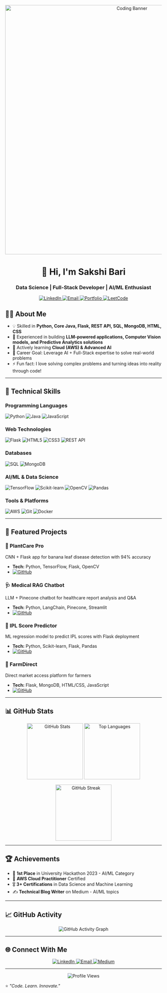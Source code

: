 <!-- Banner -->
<p align="center">
  <img src="https://i.ibb.co/vVqkMfB/coding-girl.gif" alt="Coding Banner" width="800"/>
</p>

<h1 align="center">👋 Hi, I'm Sakshi Bari</h1>
<h3 align="center">Data Science | Full-Stack Developer | AI/ML Enthusiast</h3>

<p align="center">
  <a href="https://www.linkedin.com/in/sakshi-bari">
    <img src="https://img.shields.io/badge/LinkedIn-0A66C2?style=for-the-badge&logo=linkedin&logoColor=white" alt="LinkedIn"/>
  </a>
  <a href="mailto:sakshibari@example.com">
    <img src="https://img.shields.io/badge/Email-D14836?style=for-the-badge&logo=gmail&logoColor=white" alt="Email"/>
  </a>
  <a href="https://github.com/sakshi-bari">
    <img src="https://img.shields.io/badge/Portfolio-FF7139?style=for-the-badge&logo=github&logoColor=white" alt="Portfolio"/>
  </a>
  <a href="https://leetcode.com/u/sakshi-bari/">
    <img src="https://img.shields.io/badge/LeetCode-FFA116?style=for-the-badge&logo=leetcode&logoColor=white" alt="LeetCode"/>
  </a>
</p>

## 👩‍💻 About Me

- 💡 Skilled in **Python, Core Java, Flask, REST API, SQL, MongoDB, HTML, CSS**
- 🤖 Experienced in building **LLM-powered applications, Computer Vision models, and Predictive Analytics solutions**
- 🌱 Actively learning **Cloud (AWS) & Advanced AI**
- 🎯 Career Goal: Leverage AI + Full-Stack expertise to solve real-world problems
- ⚡ Fun fact: I love solving complex problems and turning ideas into reality through code!

---

## 🔧 Technical Skills

### Programming Languages
![Python](https://img.shields.io/badge/Python-3776AB?style=for-the-badge&logo=python&logoColor=white)
![Java](https://img.shields.io/badge/Java-007396?style=for-the-badge&logo=java&logoColor=white)
![JavaScript](https://img.shields.io/badge/JavaScript-F7DF1E?style=for-the-badge&logo=javascript&logoColor=black)

### Web Technologies
![Flask](https://img.shields.io/badge/Flask-000000?style=for-the-badge&logo=flask&logoColor=white)
![HTML5](https://img.shields.io/badge/HTML5-E34F26?style=for-the-badge&logo=html5&logoColor=white)
![CSS3](https://img.shields.io/badge/CSS3-1572B6?style=for-the-badge&logo=css3&logoColor=white)
![REST API](https://img.shields.io/badge/REST%20API-FF6C37?style=for-the-badge&logo=fastapi&logoColor=white)

### Databases
![SQL](https://img.shields.io/badge/SQL-003B57?style=for-the-badge&logo=postgresql&logoColor=white)
![MongoDB](https://img.shields.io/badge/MongoDB-4EA94B?style=for-the-badge&logo=mongodb&logoColor=white)

### AI/ML & Data Science
![TensorFlow](https://img.shields.io/badge/TensorFlow-FF6F00?style=for-the-badge&logo=tensorflow&logoColor=white)
![Scikit-learn](https://img.shields.io/badge/Scikit--learn-F7931E?style=for-the-badge&logo=scikit-learn&logoColor=white)
![OpenCV](https://img.shields.io/badge/OpenCV-5C3EE8?style=for-the-badge&logo=opencv&logoColor=white)
![Pandas](https://img.shields.io/badge/Pandas-150458?style=for-the-badge&logo=pandas&logoColor=white)

### Tools & Platforms
![AWS](https://img.shields.io/badge/AWS-232F3E?style=for-the-badge&logo=amazon-aws&logoColor=white)
![Git](https://img.shields.io/badge/Git-F05032?style=for-the-badge&logo=git&logoColor=white)
![Docker](https://img.shields.io/badge/Docker-2496ED?style=for-the-badge&logo=docker&logoColor=white)

---

## 🚀 Featured Projects

### 🌱 PlantCare Pro
CNN + Flask app for banana leaf disease detection with 94% accuracy
- **Tech:** Python, TensorFlow, Flask, OpenCV
- [![GitHub](https://img.shields.io/badge/GitHub-181717?style=for-the-badge&logo=github&logoColor=white)](https://github.com/sakshi-bari/plantcare-pro)

### 🩺 Medical RAG Chatbot
LLM + Pinecone chatbot for healthcare report analysis and Q&A
- **Tech:** Python, LangChain, Pinecone, Streamlit
- [![GitHub](https://img.shields.io/badge/GitHub-181717?style=for-the-badge&logo=github&logoColor=white)](https://github.com/sakshi-bari/medical-chatbot)

### 🏏 IPL Score Predictor
ML regression model to predict IPL scores with Flask deployment
- **Tech:** Python, Scikit-learn, Flask, Pandas
- [![GitHub](https://img.shields.io/badge/GitHub-181717?style=for-the-badge&logo=github&logoColor=white)](https://github.com/sakshi-bari/ipl-predictor)

### 🚜 FarmDirect
Direct market access platform for farmers
- **Tech:** Flask, MongoDB, HTML/CSS, JavaScript
- [![GitHub](https://img.shields.io/badge/GitHub-181717?style=for-the-badge&logo=github&logoColor=white)](https://github.com/sakshi-bari/farmdirect)

---

## 📊 GitHub Stats

<p align="center">
  <img src="https://github-readme-stats.vercel.app/api?username=Sakshi04bari&show_icons=true&theme=github_dark" alt="GitHub Stats" height="180"/>
  <img src="https://github-readme-stats.vercel.app/api/top-langs/?username=Sakshi04bari&layout=compact&theme=github_dark" alt="Top Languages" height="180"/>
</p>

<p align="center">
  <img src="https://github-readme-streak-stats.herokuapp.com/?user=Sakshi04bari&theme=github-dark&border_radius=10&date_format=j%20M%5B%20Y%5D" alt="GitHub Streak" height="180"/>
</p>

---

## 🏆 Achievements

- 🥇 **1st Place** in University Hackathon 2023 - AI/ML Category
- 📜 **AWS Cloud Practitioner** Certified
- 🎖️ **3+ Certifications** in Data Science and Machine Learning
- ✍️ **Technical Blog Writer** on Medium - AI/ML topics

---

## 📈 GitHub Activity

<!-- GitHub Activity Graph -->
<p align="center">
  <img src="https://github-readme-activity-graph.vercel.app/graph?username=Sakshi04bari&theme=github-dark&area=true&hide_border=true" alt="GitHub Activity Graph">
</p>

---

## 🌐 Connect With Me

<p align="center">
  <a href="https://www.linkedin.com/in/Sakshi04bari">
    <img src="https://img.shields.io/badge/LinkedIn-0A66C2?style=for-the-badge&logo=linkedin&logoColor=white" alt="LinkedIn"/>
  </a>
  <a href="mailto:sakshibari@example.com">
    <img src="https://img.shields.io/badge/Email-D14836?style=for-the-badge&logo=gmail&logoColor=white" alt="Email"/>
  </a>
  <a href="https://medium.com/@sakshibari">
    <img src="https://img.shields.io/badge/Medium-12100E?style=for-the-badge&logo=medium&logoColor=white" alt="Medium"/>
  </a>
 
</p>

---


<p align="center">
  <img src="https://komarev.com/ghpvc/?username=sakshi-bari&style=flat-square&color=blue" alt="Profile Views"/>
</p>

⭐️ *"Code. Learn. Innovate."*
